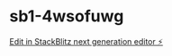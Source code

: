# sb1-4wsofuwg

[Edit in StackBlitz next generation editor ⚡️](https://stackblitz.com/~/github.com/herbmanpizzaria/sb1-4wsofuwg)